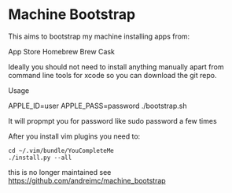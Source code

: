 Machine Bootstrap
=======

This aims to bootstrap my machine installing apps from:

App Store
Homebrew
Brew Cask

Ideally you should not need to install anything manually apart from command line tools for xcode so you can download the git repo.

Usage

APPLE_ID=user APPLE_PASS=password ./bootstrap.sh

It will propmpt you for password like sudo password a few times

After you install vim plugins you need to:

```
cd ~/.vim/bundle/YouCompleteMe
./install.py --all
```

this is no longer maintained see https://github.com/andreimc/machine_bootstrap
